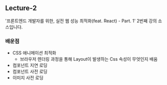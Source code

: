 ## Lecture-2

'프론트엔드 개발자를 위한, 실전 웹 성능 최적화(feat. React) - Part. 1' 2번째 강의 소스입니다.

### 배운점

* CSS 애니메이션 최적화
  * 브라우저 렌더링 과정을 통해 Layout이 발생하는 Css 속성이 무엇인지 배움
* 컴포넌트 지연 로딩
* 컴포넌트 사전 로딩
* 이미지 사전 로딩
